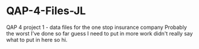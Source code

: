 # QAP-4-Files-JL
QAP 4 
project 1 - data files
for the one stop insurance company
Probably the worst I've done so far guess I need to put in more work
didn't really say what to put in here so hi.
